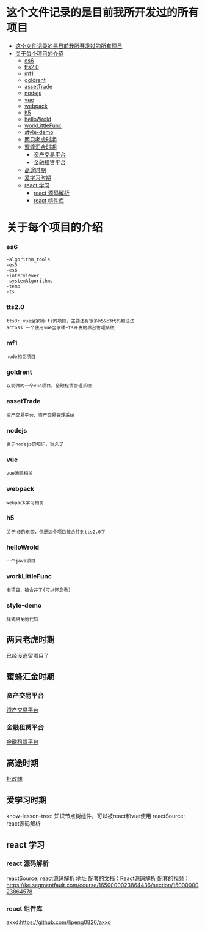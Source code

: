 # 这个文件记录的是目前我所开发过的所有项目

- [这个文件记录的是目前我所开发过的所有项目](#这个文件记录的是目前我所开发过的所有项目)
- [关于每个项目的介绍](#关于每个项目的介绍)
    - [es6](#es6)
    - [tts2.0](#tts20)
    - [mf1](#mf1)
    - [goldrent](#goldrent)
    - [assetTrade](#assettrade)
    - [nodejs](#nodejs)
    - [vue](#vue)
    - [webpack](#webpack)
    - [h5](#h5)
    - [helloWrold](#hellowrold)
    - [workLittleFunc](#worklittlefunc)
    - [style-demo](#style-demo)
  - [两只老虎时期](#两只老虎时期)
  - [蜜蜂汇金时期](#蜜蜂汇金时期)
    - [资产交易平台](#资产交易平台)
    - [金融租赁平台](#金融租赁平台)
  - [高途时期](#高途时期)
  - [爱学习时期](#爱学习时期)
  - [react 学习](#react-学习)
    - [react 源码解析](#react-源码解析)
    - [react 组件库](#react-组件库)

<!-- END doctoc generated TOC please keep comment here to allow auto update -->

# 关于每个项目的介绍

### es6

    -algorithm_tools
    -es5
    -es6
    -interviewer
    -systemAlgorithms
    -temp
    -ts

### tts2.0

    tts3: vue全家桶+ts的项目，主要还有很多h5&c3代码和语法
    actoss:一个使用vue全家桶+ts开发的后台管理系统

### mf1

    node相关项目

### goldrent

    以前做的一个vue项目，金融租赁管理系统

### assetTrade

    资产交易平台，资产交易管理系统

### nodejs

    关于nodejs的知识，很久了

### vue

    vue源码相关

### webpack

    webpack学习相关

### h5

    关于h5的东西，但是这个项目被合并到tts2.0了

### helloWrold

    一个java项目

### workLittleFunc

    老项目，被合并了(可以怀念看)

### style-demo

    样式相关的代码

## 两只老虎时期

已经没遗留项目了

## 蜜蜂汇金时期

### 资产交易平台

[资产交易平台](https://github.com/lipqq247934357/assetTrade)

### 金融租赁平台

[金融租赁平台](https://github.com/lipqq247934357/goldrent)

## 高途时期

[批改端](/Users/lipeng/Desktop/project/projectItem/gt/zhomework-end)

## 爱学习时期

know-lesson-tree: 知识节点树组件，可以被react和vue使用
reactSource: react源码解析

## react 学习

### react 源码解析

reactSource: [react源码解析](https://github.com/lipeng0826/reactSource.git)
[地址](/Users/lipeng/Desktop/project/projectItem/reactSource/)
配套的文档：[React源码解析](https://react.iamkasong.com/)
配套的视频：<https://ke.segmentfault.com/course/1650000023864436/section/1500000023864578>

### react 组件库

axxd:<https://github.com/lipeng0826/axxd>
